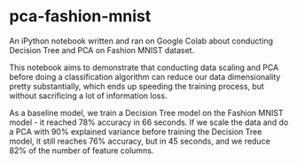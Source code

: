 # pca-fashion-mnist
An iPython notebook written and ran on Google Colab about conducting Decision Tree and PCA on Fashion MNIST dataset.

This notebook aims to demonstrate that conducting data scaling and PCA before doing a classification algorithm can reduce our data dimensionality pretty substantially, which ends up speeding the training process, but without sacrificing a lot of information loss.

As a baseline model, we train a Decision Tree model on the Fashion MNIST model - it reached 78% accuracy in 66 seconds.
If we scale the data and do a PCA with 90% explained variance before training the Decision Tree model, it still reaches 76% accuracy, but in 45 seconds, and we reduce 82% of the number of feature columns.

